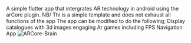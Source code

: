 
A simple flutter app that intergrates AR technology in android using the arCore plugin.
NB/
Thi is a simple template and does not exhaust all functions of the app
The app can be modified to do the following;
Display catalogues with 3d images
engaging Ar games including FPS
Navigation App
![ARCore-Brain](https://raw.githubusercontent.com/sandei-travolta/arcore_example-master/master/arcore_example-master/lib/images/ARCore-Brain.jpg)
